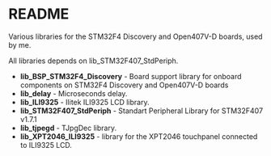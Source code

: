 # README #

Various libraries for the STM32F4 Discovery and Open407V-D boards, used by me.

All libraries depends on lib_STM32F407_StdPeriph.

* <b>lib_BSP_STM32F4_Discovery</b> - Board support library for onboard components on STM32F4 Discovery and Open407V-D boards
* <b>lib_delay</b> - Microseconds delay.
* <b>lib_ILI9325</b> - Ilitek ILI9325 LCD library.
* <b>lib_STM32F407_StdPeriph</b> - Standart Peripheral Library for STM32F407 v1.7.1
* <b>lib_tjpegd</b> - TJpgDec library.
* <b>lib_XPT2046_ILI9325</b> - library for the XPT2046 touchpanel connected to ILI9325 LCD.

